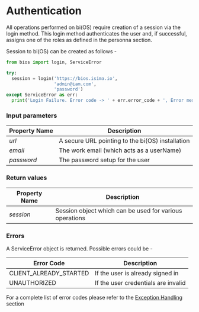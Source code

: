# Authentication

All operations performed on bi(OS) require creation of a session via the login method. This login
method authenticates the user and, if successful, assigns one of the roles as defined in the
personna section.

Session to bi(OS) can be created as follows -

```python
from bios import login, ServiceError

try:
  session = login('https://bios.isima.io',
                  'admin@iam.com',
                  'password')
except ServiceError as err:
  print('Login Failure. Error code -> ' + err.error_code + ', Error message -> ' + err.message)
```

### Input parameters

| Property Name | Description                                      |
| ------------- | ------------------------------------------------ |
| _url_         | A secure URL pointing to the bi(OS) installation |
| _email_       | The work email (which acts as a userName)        |
| _password_    | The password setup for the user                  |

### Return values

| Property Name | Description                                             |
| ------------- | ------------------------------------------------------- |
| _session_     | Session object which can be used for various operations |

### Errors

A ServiceError object is returned. Possible errors could be -

| Error Code             | Description                         |
| ---------------------- | ----------------------------------- |
| CLIENT_ALREADY_STARTED | If the user is already signed in    |
| UNAUTHORIZED           | If the user credentials are invalid |

For a complete list of error codes please refer to the [Exception Handling](https://bios.isima.io/docs/content/developer-guide/exceptions) section
